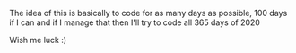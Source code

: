 The idea of this is basically to code for as many days as possible, 100 days if I can and if I manage that then I'll try to code all 365 days of 2020

Wish me luck :)